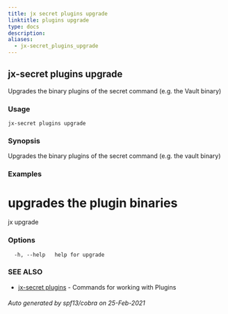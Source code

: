 ```yaml
---
title: jx secret plugins upgrade
linktitle: plugins upgrade
type: docs
description: 
aliases:
  - jx-secret_plugins_upgrade
---
```


## jx-secret plugins upgrade

Upgrades the binary plugins of the secret command (e.g. the Vault binary)

### Usage

```
jx-secret plugins upgrade
```

### Synopsis

Upgrades the binary plugins of the secret command (e.g. the vault binary)

### Examples

  # upgrades the plugin binaries
  jx upgrade

### Options

```
  -h, --help   help for upgrade
```

### SEE ALSO

* [jx-secret plugins](jx-secret_plugins)	 - Commands for working with Plugins

###### Auto generated by spf13/cobra on 25-Feb-2021
